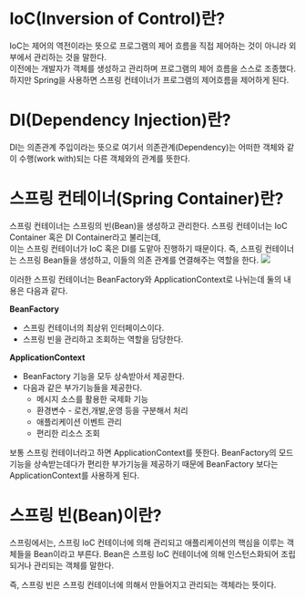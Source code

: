 # IoC(Inversion of Control)란?
IoC는 제어의 역전이라는 뜻으로 프로그램의 제어 흐름을 직접 제어하는 것이 아니라 외부에서 관리하는 것을 말한다.  
이전에는 개발자가 객체를 생성하고 관리하며 프로그램의 제어 흐름을 스스로 조종했다.  
하지만 Spring을 사용하면 스프링 컨테이너가 프로그램의 제어흐름을 제어하게 된다.

# DI(Dependency Injection)란?
DI는 의존관계 주입이라는 뜻으로 여기서 의존관계(Dependency)는 어떠한 객체와 같이 수행(work with)되는 다른 객체와의 관계를 뜻한다.

# 스프링 컨테이너(Spring Container)란?
스프링 컨테이너는 스프링의 빈(Bean)을 생성하고 관리한다. 스프링 컨테이너는 IoC Container 혹은 DI Container라고 불리는데,  
이는 스프링 컨테이너가 IoC 혹은 DI를 도맡아 진행하기 때문이다. 즉, 스프링 컨테이너는 스프링 Bean들을 생성하고, 이들의 의존 관계를 연결해주는 역할을 한다.
![](https://img1.daumcdn.net/thumb/R1280x0/?scode=mtistory2&fname=https%3A%2F%2Fblog.kakaocdn.net%2Fdn%2Fb6SSct%2FbtrtoA0hR0q%2FIX3tnrZKLki7owa4qK5mxk%2Fimg.webp)

이러한 스프링 컨테이너는 BeanFactory와 ApplicationContext로 나뉘는데 둘의 내용은 다음과 같다.

**BeanFactory**
- 스프링 컨테이너의 최상위 인터페이스이다.
- 스프링 빈을 관리하고 조회하는 역할을 담당한다.

**ApplicationContext**
- BeanFactory 기능을 모두 상속받아서 제공한다.
- 다음과 같은 부가기능들을 제공한다.
    - 메시지 소스를 활용한 국제화 기능
    - 환경변수 - 로컨,개발,운영 등을 구분해서 처리
    - 애플리케이션 이벤트 관리
    - 편리한 리소스 조회


보통 스프링 컨테이너라고 하면 ApplicationContext를 뜻한다. BeanFactory의 모드 기능을 상속받는데다가 편리한 부가기능을 제공하기 때문에 BeanFactory 보다는 ApplicationContext를 사용하게 된다.

# 스프링 빈(Bean)이란?
스프링에서는, 스프링 IoC 컨테이너에 의해 관리되고 애플리케이션의 핵심을 이루는 객체들을 Bean이라고 부른다. Bean은 스프링 IoC 컨테이너에 의해 인스턴스화되어 조립되거나 관리되는 객체를 말한다.

즉, 스프링 빈은 스프링 컨테이너에 의해서 만들어지고 관리되는 객체라는 뜻이다. 